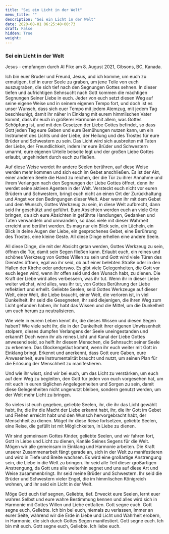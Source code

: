```yaml
---
title: "Sei ein Licht in der Welt"
menu_title: ""
description: "Sei ein Licht in der Welt"
date: 2020-08-01 06:25:48+00:73
draft: False
hidden: True
weight:
---
```

### Sei ein Licht in der Welt

Jesus - empfangen durch Al Fike am 8. August 2021, Gibsons, BC, Kanada.

Ich bin euer Bruder und Freund, Jesus, und ich komme, um euch zu ermutigen, tief in eurer Seele zu graben, um jene Teile von euch auszugraben, die sich tief nach den Segnungen Gottes sehnen. In dieser tiefen und aufrichtigen Sehnsucht nach Gott kommen die mächtigen Segnungen Seiner Liebe in euch. Jeder von euch setzt diesen Weg auf seine eigene Weise und in seinem eigenen Tempo fort, und doch ist es unser Wunsch, dass sich euer Tempo mit jedem Atemzug, mit jedem Tag beschleunigt, damit ihr näher in Einklang mit eurem himmlischen Vater kommt, dass ihr euch in größerer Harmonie mit allem, was Gottes Schöpfung ist, und mit den Gesetzen der Liebe Gottes befindet, so dass Gott jeden Tag eure Gaben und eure Bemühungen nutzen kann, um ein Instrument des Lichts und der Liebe, der Heilung und des Trostes für eure Brüder und Schwestern zu sein. Das Licht wird sich ausbreiten mit Taten der Liebe, der Freundlichkeit, indem ihr eure Brüder und Schwestern umarmt, eure eigenen Urteile beiseite legt und der großen Liebe Gottes erlaubt, ungehindert durch euch zu fließen.

Auf diese Weise werdet ihr andere Seelen berühren, auf diese Weise werden mehr kommen und sich euch im Gebet anschließen. Es ist der Akt, einer anderen Seele die Hand zu reichen, der die Tür zu ihrer Annahme und ihrem Verlangen nach den Segnungen der Liebe Gottes öffnet, denn ihr werdet seine aktiven Agenten in der Welt. Versteckt euch nicht vor euren Brüdern und Schwestern, bringt euch nicht an einen Ort der Zurückhaltung und Angst vor den Bedingungen dieser Welt. Aber wenn ihr mit dem Gebet und dem Wunsch, Gottes Werkzeug zu sein, in diese Welt aufbrecht, dann seid ihr geschützt und geführt. Eure Absichten werden euch an viele Orte bringen, da sich eure Absichten in geführte Handlungen, Gedanken und Taten verwandeln und umwandeln, so dass viele mit dieser Wahrheit erreicht und berührt werden. Es mag nur ein Blick sein, ein Lächeln, ein Blick in deine Augen der Liebe, ein gesprochenes Gebet, eine Berührung des Trostes, eine kleine Geste. All diese Dinge erhellen eine andere Seele.

All diese Dinge, die mit der Absicht getan werden, Gottes Werkzeug zu sein, öffnen die Tür, damit sein Segen fließen kann. Erlaubt euch, ein reines und schönes Werkzeug von Gottes Willen zu sein und Gott wird viele Türen des Dienstes öffnen, egal wo ihr seid, ob auf einer belebten Straße oder in den Hallen der Kirche oder anderswo. Es gibt viele Gelegenheiten, die Gott vor euch legen wird, wenn ihr offen seid und den Wunsch habt, zu dienen. Die Kraft der Liebe wird alles verbessern, was ihr tut. Wenn ihr in dieser Liebe weiter wächst, wird alles, was ihr tut, von Gottes Berührung der Liebe reflektiert und erhellt. Geliebte Seelen, seid Gottes Werkzeuge auf dieser Welt, einer Welt, die Liebe braucht, einer Welt, die verloren ist, in viel Dunkelheit. Ihr seid die Gesegneten, ihr seid diejenigen, die ihren Weg zum Licht gefunden haben, ihr habt das Wissen und die Mittel, um die Dunkelheit um euch herum zu neutralisieren.

Wie viele in eurem Leben kennt ihr, die dieses Wissen und diesen Segen haben? Wie viele seht ihr, die in der Dunkelheit ihrer eigenen Unwissenheit stolpern, dieses dumpfen Verlangens der Seele uneingestanden und erkannt? Doch wenn ihr als reines Licht und Kanal der Liebe Gottes anwesend seid, so helft ihr diesem Menschen, die Sehnsucht seiner Seele zu erkennen. Das Glockengeläut kommt, wenn ihr euch weiter mit Gott in Einklang bringt. Erkennt und anerkennt, dass Gott eure Gaben, eure Anwesenheit, eure Instrumentalität braucht und nutzt, um seinen Plan für die Erlösung der Menschheit zu manifestieren.

Und wie ihr wisst, sind wir bei euch, um das Licht zu verstärken, um euch auf dem Weg zu begleiten, den Gott für jeden von euch vorgesehen hat, um mit euch in euren täglichen Angelegenheiten und Sorgen zu sein, damit diese Gelegenheiten nicht ungenutzt bleiben, sondern genutzt werden, um der Welt mehr Licht zu bringen.

So vieles ist euch gegeben, geliebte Seelen, ihr, die ihr das Licht gewählt habt, ihr, die ihr die Macht der Liebe erkannt habt, ihr, die ihr Gott im Gebet und Flehen erreicht habt und den Wunsch hervorgebracht habt, der Menschheit zu dienen. Möget ihr diese Reise fortsetzen, geliebte Seelen, eine Reise, die gefüllt ist mit Möglichkeiten, in Liebe zu dienen.

Wir sind gemeinsam Gottes Kinder, geliebte Seelen, und wir fahren fort, Gott in Liebe und Licht zu dienen, Kanäle Seines Segens für die Welt. Mögen wir alle gemeinsam in Einklang und Harmonie arbeiten. Die Kraft unserer Zusammenarbeit fängt gerade an, sich in der Welt zu manifestieren und wird in Tiefe und Breite wachsen. Es wird eine großartige Anstrengung sein, die Liebe in die Welt zu bringen. Ihr seid alle Teil dieser großartigen Anstrengung, da Gott uns alle weiterhin segnet und uns auf diese Art und Weise zusammenbringt. Ihr seid meine Brüder und Schwestern. Ihr seid die Brüder und Schwestern vieler Engel, die im himmlischen Königreich wohnen, und ihr seid ein Licht in der Welt.

Möge Gott euch tief segnen, Geliebte, tief. Erweckt eure Seelen, lernt euer wahres Selbst und eure wahre Bestimmung kennen und alles wird sich in Harmonie mit Gottes Willen und Liebe entfalten. Gott segne euch. Gott segne euch, Geliebte. Ich bin bei euch, niemals zu verlassen, immer an eurer Seite, während wir die Erde in Liebe und Licht und Wahrheit erobern, in Harmonie, die sich durch Gottes Segen manifestiert. Gott segne euch. Ich bin mit euch. Gott segne euch, Geliebte. Ich liebe euch.
